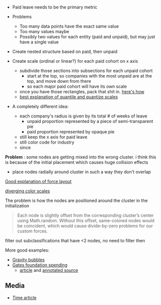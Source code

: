 * Paid leave needs to be the primary metric
* Problems
  * Too many data points have the exact same value
  * Too many values maybe
  * Possibly two values for each entity (paid and unpaid), but may just have a single value

* Create nested structure based on paid, then unpaid
* Create scale (ordinal or linear?) for each paid cohort on x axis
  * subdivide those sections into subsections for each unpaid cohort
    * start at the top, so companies with the most unpaid are at the top, and move down from there
    * so each major paid cohort will have its own scale
  * once you have those rectangles, pack that shit in.  [here's how](http://bl.ocks.org/seliopou/4127259)
  * [best explanation of quantile and quantize scales](http://www.jeromecukier.net/blog/2011/08/11/d3-scales-and-color/)

* A completely different idea:
  * each company's radius is given by its total # of weeks of leave
    * unpaid proportion represented by a piece of semi-transparent pie
    * paid proportion represented by opaque pie
  * still keep the x axis for paid leave
  * still color code for industry
  * since

__Problem__ : some nodes are getting mixed into the wrong cluster.  i think this is because of the initial placement which causes huge collision effects
* place nodes radially around cluster in such a way they don't overlap

[Good explanation of force layout](http://bl.ocks.org/sathomas/11550728)

[diverging color scales](http://bl.ocks.org/nitaku/34eaba160faac9c8c6c2)

The problem is how the nodes are positioned around the cluster in the initialization
> Each node is slightly offset from the corresponding cluster’s center using Math.random. Without this offset, same-colored nodes would be coincident, which would cause divide-by-zero problems for our custom forces.

filter out subclassifications that have <2 nodes, no need to filter then

More good examples:
* [Gravity bubbles](http://www.triadsoft.com.ar/examples/gravity-bubbles.html)
* [Gates foundation spending](http://vallandingham.me/bubble_chart/)
  * [article](http://vallandingham.me/bubble_charts_in_js.html) and [annotated source](https://github.com/vlandham/bubble_chart/blob/gh-pages/src/bubble_chart.js)

## Media
* [Time article](http://time.com/3984870/netflix-parental-leave/)
